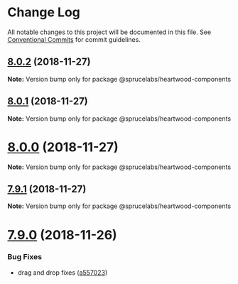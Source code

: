 # Change Log

All notable changes to this project will be documented in this file.
See [Conventional Commits](https://conventionalcommits.org) for commit guidelines.

## [8.0.2](https://github.com/sprucelabsai/sprucebot-heartwood/compare/v8.0.1...v8.0.2) (2018-11-27)

**Note:** Version bump only for package @sprucelabs/heartwood-components





## [8.0.1](https://github.com/sprucelabsai/sprucebot-heartwood/compare/v8.0.0...v8.0.1) (2018-11-27)

**Note:** Version bump only for package @sprucelabs/heartwood-components





# [8.0.0](https://github.com/sprucelabsai/sprucebot-heartwood/compare/v7.9.1...v8.0.0) (2018-11-27)

**Note:** Version bump only for package @sprucelabs/heartwood-components





## [7.9.1](https://github.com/sprucelabsai/sprucebot-heartwood/compare/v7.9.0...v7.9.1) (2018-11-27)

**Note:** Version bump only for package @sprucelabs/heartwood-components





# [7.9.0](https://github.com/sprucelabsai/sprucebot-heartwood/compare/v7.8.3...v7.9.0) (2018-11-26)


### Bug Fixes

* drag and drop fixes ([a557023](https://github.com/sprucelabsai/sprucebot-heartwood/commit/a557023))
